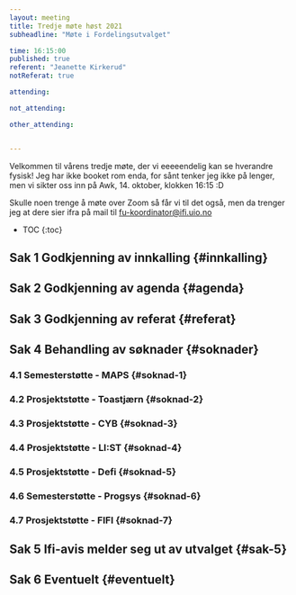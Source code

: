 ```yaml
---
layout: meeting
title: Tredje møte høst 2021
subheadline: "Møte i Fordelingsutvalget"

time: 16:15:00
published: true
referent: "Jeanette Kirkerud"
notReferat: true

attending:

not_attending:

other_attending:


---
```


Velkommen til vårens tredje møte, der vi eeeeendelig kan se hverandre fysisk!
Jeg har ikke booket rom enda, for sånt tenker jeg ikke på lenger, 
men vi sikter oss inn på Awk, 14. oktober, klokken 16:15 :D

Skulle noen trenge å møte over Zoom så får vi til det også, 
men da trenger jeg at dere sier ifra på mail til fu-koordinator@ifi.uio.no


* TOC
{:toc}

## Sak 1 Godkjenning av innkalling {#innkalling}

## Sak 2 Godkjenning av agenda {#agenda}

## Sak 3 Godkjenning av referat {#referat}

## Sak 4 Behandling av søknader {#soknader}

### 4.1 Semesterstøtte - MAPS {#soknad-1}

### 4.2 Prosjektstøtte - Toastjærn {#soknad-2}

### 4.3 Prosjektstøtte - CYB {#soknad-3}

### 4.4 Prosjektstøtte - LI:ST {#soknad-4}

### 4.5 Prosjektstøtte - Defi {#soknad-5}

### 4.6 Semesterstøtte - Progsys {#soknad-6}

### 4.7 Prosjektstøtte - FIFI {#soknad-7}

## Sak 5 Ifi-avis melder seg ut av utvalget {#sak-5}

## Sak 6 Eventuelt {#eventuelt}

